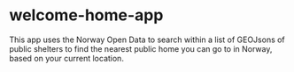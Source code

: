 # welcome-home-app
This app uses the Norway Open Data to search within a list of GEOJsons of public shelters to find the nearest public home you can go to in Norway, based on your current location.
